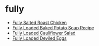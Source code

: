 # fully

 * [Fully Salted Roast Chicken](index/f/fully-salted-roast-chicken.json)
 * [Fully Loaded Baked Potato Soup Recipe](index/f/fully-loaded-baked-potato-soup-recipe.json)
 * [Fully Loaded Cauliflower Salad](index/f/fully-loaded-cauliflower-salad.json)
 * [Fully Loaded Deviled Eggs](index/f/fully-loaded-deviled-eggs.json)
